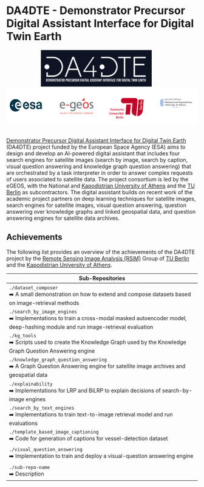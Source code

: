 # DA4DTE - Demonstrator Precursor Digital Assistant Interface for Digital Twin Earth

<div align="center">
<a href="https://ai-cu.be/"><img src="DA4DTE_logo.png" style="font-size: 1rem; height: 6em; width: auto; padding-right: 30px;" /></a>
<a href="https://bmwk.de"><img src="DA4DTE_partners.png" style="font-size: 1rem; height: 6em; width: auto; padding-right: 30px;"/></a>
</div>
&ensp;
&ensp;

[Demonstrator Precursor Digital Assistant Interface for Digital Twin Earth](http://da4dte.e-geos.earth/) (DA4DTE) project funded by the European Space Agency (ESA) aims to design and develop an AI-powered digital assistant that includes four search engines for satellite images (search by image, search by caption, visual question answering and knowledge graph question answering) that are orchestrated by a task interpreter in order to answer complex requests of users associated to satellite data. The project consortium is led by the eGEOS, with the National and [Kapodistrian University of Athens](https://en.uoa.gr/) and the [TU Berlin](https://tu.berlin) as subcontractors. The digital assistant builds on recent work of the academic project partners on deep learning techniques for satellite images, search engines for satellite images, visual question answering, question answering over knowledge graphs and linked geospatial data, and question answering engines for satellite data archives. 

## Achievements

The following list provides an overview of the achievements of the DA4DTE project by the [Remote Sensing Image Analysis (RSiM)](https://rsim.berlin) Group of [TU Berlin](https://tu.berlin) and the [Kapodistrian University of Athens](https://en.uoa.gr/). 

|  Sub-Repositories |
|-------------|
| `./dataset_composer` <br> ➡️ A small demonstration on how to extend and compose datasets based on image-retrieval methods |
| `./search_by_image_engines` <br> ➡️ Implementations to train a cross-modal masked autoencoder model, deep-hashing module and run image-retrieval evaluation |
| `./kg_tools` <br> ➡️ Scripts used to create the Knowledge Graph used by the Knowledge Graph Question Answering engine |
| `./knowledge_graph_question_answering` <br> ➡️ A Graph Question Answering engine for satellite image archives and geospatial data |
| `./explainability` <br> ➡️ Implementations for LRP and BiLRP to explain decisions of search-by-image engines |
| `./search_by_text_engines` <br> ➡️ Implementations to train text-to-image retrieval model and run evaluations |
| `./template_based_image_captioning` <br> ➡️ Code for generation of captions for vessel-detection dataset |
| `./visual_question_answering` <br> ➡️ Implementation to train and deploy a visual-question answering engine |
| `./sub-repo-name` <br> ➡️ Description  |



<!-- ## Acknowledgement

- [Remote Sensing Image Analysis (RSiM)](https://rsim.berlin) Group of [TU Berlin](https://tu.berlin)
  - **Genc Hoxha** https://rsim.berlin/team/members/genc-hoxha
  - **Jakob Hackstein** https://rsim.berlin/team/members/jakob-hackstein


#### [Remote Sensing Image Analysis (RSiM)](https://rsim.berlin) Group of [TU Berlin](https://tu.berlin) -->
